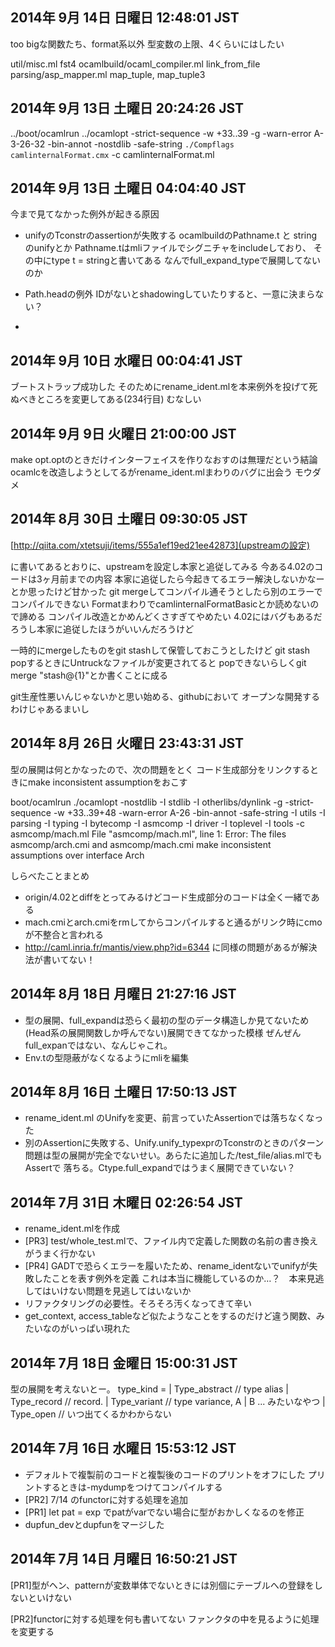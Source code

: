## 2014年  9月 14日 日曜日 12:48:01 JST
too bigな関数たち、format系以外
型変数の上限、4くらいにはしたい

util/misc.ml fst4
ocamlbuild/ocaml_compiler.ml link_from_file
parsing/asp_mapper.ml map_tuple, map_tuple3


## 2014年  9月 13日 土曜日 20:24:26 JST
../boot/ocamlrun ../ocamlopt -strict-sequence -w +33..39 -g -warn-error A-3-26-32 -bin-annot -nostdlib -safe-string `./Compflags camlinternalFormat.cmx` -c camlinternalFormat.ml

## 2014年  9月 13日 土曜日 04:04:40 JST
今まで見てなかった例外が起きる原因
* unifyのTconstrのassertionが失敗する
ocamlbuildのPathname.t と stringのunifyとか
Pathname.tはmliファイルでシグニチャをincludeしており、
その中にtype t = stringと書いてある
なんでfull_expand_typeで展開してないのか

* Path.headの例外
IDがないとshadowingしていたりすると、一意に決まらない？

*

## 2014年  9月 10日 水曜日 00:04:41 JST
ブートストラップ成功した
そのためにrename_ident.mlを本来例外を投げて死ぬべきところを変更してある(234行目)
むなしい

## 2014年  9月  9日 火曜日 21:00:00 JST
make opt.optのときだけインターフェイスを作りなおすのは無理だという結論
ocamlcを改造しようとしてるがrename_ident.mlまわりのバグに出会う
モウダメ


## 2014年  8月 30日 土曜日 09:30:05 JST
[http://qiita.com/xtetsuji/items/555a1ef19ed21ee42873](upstreamの設定)

に書いてあるとおりに、upstreamを設定し本家と追従してみる
今ある4.02のコードは3ヶ月前までの内容
本家に追従したら今起きてるエラー解決しないかなーとか思ったけど甘かった
git mergeしてコンパイル通そうとしたら別のエラーでコンパイルできない
FormatまわりでcamlinternalFormatBasicとか読めないので諦める
コンパイル改造とかめんどくさすぎてやめたい
4.02にはバグもあるだろうし本家に追従したほうがいいんだろうけど

一時的にmergeしたものをgit stashして保管しておこうとしたけど
git stash popするときにUntruckなファイルが変更されてると
popできないらしくgit merge "stash@{1}"とか書くことに成る

git生産性悪いんじゃないかと思い始める、githubにおいて
オープンな開発するわけじゃあるまいし

## 2014年  8月 26日 火曜日 23:43:31 JST
型の展開は何とかなったので、次の問題をとく
コード生成部分をリンクするときにmake inconsistent assumptionをおこす

boot/ocamlrun ./ocamlopt -nostdlib -I stdlib -I otherlibs/dynlink -g -strict-sequence -w +33..39+48 -warn-error A-26 -bin-annot -safe-string -I utils -I parsing -I typing -I bytecomp -I asmcomp -I driver -I toplevel -I tools -c asmcomp/mach.ml
File "asmcomp/mach.ml", line 1:
Error: The files asmcomp/arch.cmi and asmcomp/mach.cmi
       make inconsistent assumptions over interface Arch

しらべたことまとめ
* origin/4.02とdiffをとってみるけどコード生成部分のコードは全く一緒である
* mach.cmiとarch.cmiをrmしてからコンパイルすると通るがリンク時にcmoが不整合と言われる
* http://caml.inria.fr/mantis/view.php?id=6344 に同様の問題があるが解決法が書いてない！

## 2014年  8月 18日 月曜日 21:27:16 JST
* 型の展開、full_expandは恐らく最初の型のデータ構造しか見てないため
(Head系の展開関数しか呼んでない)展開できてなかった模様
ぜんぜんfull_expanではない、なんじゃこれ。
* Env.tの型隠蔽がなくなるようにmliを編集

## 2014年  8月 16日 土曜日 17:50:13 JST
* rename_ident.ml のUnifyを変更、前言っていたAssertionでは落ちなくなった
* 別のAssertionに失敗する、Unify.unify_typexprのTconstrのときのパターン
問題は型の展開が完全でないせい。あらたに追加した/test_file/alias.mlでもAssertで
落ちる。Ctype.full_expandではうまく展開できていない？


## 2014年  7月 31日 木曜日 02:26:54 JST

* rename_ident.mlを作成
* [PR3] test/whole_test.mlで、ファイル内で定義した関数の名前の書き換えがうまく行かない
* [PR4] GADTで恐らくエラーを履いたため、rename_identないでunifyが失敗したことを表す例外を定義
  これは本当に機能しているのか…？　本来見逃してはいけない問題を見逃してはいないか
* リファクタリングの必要性。そろそろ汚くなってきて辛い
* get_context, access_tableなど似たようなことをするのだけど違う関数、みたいなのがいっぱい現れた


## 2014年  7月 18日 金曜日 15:00:31 JST
型の展開を考えないとー。
type_kind =
| Type_abstract  // type alias
| Type_record    // record.
| Type_variant   // type variance, A | B ... みたいなやつ
| Type_open      // いつ出てくるかわからない


## 2014年  7月 16日 水曜日 15:53:12 JST

* デフォルトで複製前のコードと複製後のコードのプリントをオフにした
  プリントするときは-mydumpをつけてコンパイルする
* [PR2] 7/14 のfunctorに対する処理を追加
* [PR1] let pat = exp でpatがvarでない場合に型がおかしくなるのを修正
* dupfun_devとdupfunをマージした

## 2014年  7月 14日 月曜日 16:50:21 JST
[PR1]型がヘン、patternが変数単体でないときには別個にテーブルへの登録をしないといけない

[PR2]functorに対する処理を何も書いてない
ファンクタの中を見るように処理を変更する
